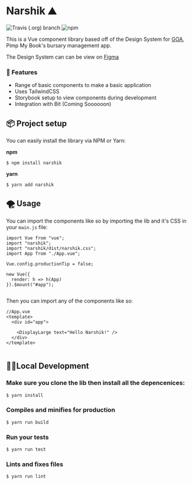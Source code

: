 # Narshik ⛰️
![Travis (.org) branch](https://img.shields.io/travis/pimp-my-book/narshik/master?style=plastic)
![npm](https://img.shields.io/npm/v/narshik)

This is a Vue component library based off of the Design System for [GOA](https://gogoa.co.za), Pimp My Book's bursary management app. 

The Design System can can be view on [Figma](https://www.figma.com/file/KedEPuWZk0CXWWNAEf806cOZ/GOA?node-id=0%3A1)

### 🎉 Features 

* Range of basic components to make a basic application
* Uses TailwindCSS
* Storybook setup to view components during development
* Integration with Bit (Coming Soooooon)


## 📦 Project setup

You can easily install the library via NPM or Yarn:

**npm**
```
$ npm install narshik
```

**yarn**

```
$ yarn add narshik
```


## 🌪️ Usage

You can import the components like so by importing the lib and it's CSS in your `main.js` file:

```
import Vue from "vue";
import "narshik";
import "narshik/dist/narshik.css";
import App from "./App.vue";

Vue.config.productionTip = false;

new Vue({
  render: h => h(App)
}).$mount("#app");


```

Then you can import any of the components like so:

```
//App.vue
<template>
  <div id="app">
    
    <DisplayLarge text="Hello Narshik!" />
  </div>
</template>


```

## 🧜‍♂️Local Development

### Make sure you clone the lib then install all the depencenices:

```
$ yarn install
```

### Compiles and minifies for production
```
$ yarn run build
```

### Run your tests
```
$ yarn run test
```

### Lints and fixes files
```
$ yarn run lint
```


